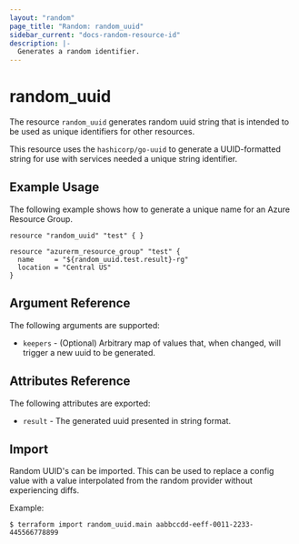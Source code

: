 ```yaml
---
layout: "random"
page_title: "Random: random_uuid"
sidebar_current: "docs-random-resource-id"
description: |-
  Generates a random identifier.
---
```


# random\_uuid

The resource `random_uuid` generates random uuid string that is intended to be
used as unique identifiers for other resources.

This resource uses the `hashicorp/go-uuid` to generate a UUID-formatted string
for use with services needed a unique string identifier.


## Example Usage

The following example shows how to generate a unique name for an Azure Resource Group.

```hcl
resource "random_uuid" "test" { }

resource "azurerm_resource_group" "test" {
  name     = "${random_uuid.test.result}-rg"
  location = "Central US"
}
```

## Argument Reference

The following arguments are supported:

* `keepers` - (Optional) Arbitrary map of values that, when changed, will
  trigger a new uuid to be generated.

## Attributes Reference

The following attributes are exported:

* `result` - The generated uuid presented in string format.

## Import

Random UUID's can be imported. This can be used to replace a config value with a value
interpolated from the random provider without experiencing diffs.

Example:
```
$ terraform import random_uuid.main aabbccdd-eeff-0011-2233-445566778899
```
